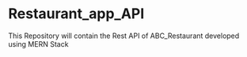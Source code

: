 # Restaurant_app_API
This Repository will contain the Rest API of ABC_Restaurant developed using MERN Stack 
